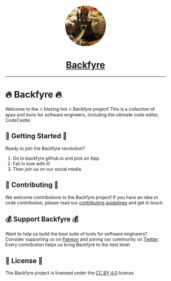 <p align="center">
  <a href="https://backfyre.github.io">
      <img src="https://github.com/Backfyre/Backfyre/blob/main/logo.png" height="128">
    <h1 align="center">Backfyre</h1>
  </a>
</p>

<hr>

# 🔥 Backfyre 🔥

Welcome to the 🔥 blazing hot 🔥 Backfyre project! This is a collection of apps and tools for software engineers, including the ultimate code editor, CodeCastle.

## 🚀 Getting Started 🚀

Ready to join the Backfyre revolution?

1. Go to backfyre.github.io and pick an App.
2. Fall in love with it!
3. Then join us on our social media.

## 🤝 Contributing 🤝

We welcome contributions to the Backfyre project! If you have an idea or code contribution, please read our [contributing guidelines](CONTRIBUTING.md) and get in touch.

## 💰 Support Backfyre 💰

Want to help us build the best suite of tools for software engineers? Consider supporting us on [Patreon](https://www.patreon.com/rayvoice) and joining our community on [Twitter](https://twitter.com/RayShortHead). Every contribution helps us bring Backfyre to the next level.

## 📜 License 📜

The Backfyre project is licensed under the [CC BY 4.0](LICENSE.md) license.
